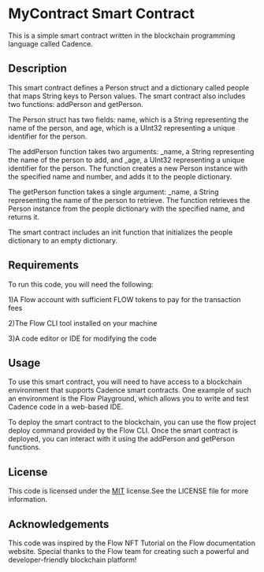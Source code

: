 
# MyContract Smart Contract


This is a simple smart contract written in the blockchain programming language called Cadence.


## Description

This smart contract defines a Person struct and a dictionary called people that maps String keys to Person values. The smart contract also includes two functions: addPerson and getPerson.

The Person struct has two fields: name, which is a String representing the name of the person, and age, which is a UInt32 representing a unique identifier for the person.

The addPerson function takes two arguments: _name, a String representing the name of the person to add, and _age, a UInt32 representing a unique identifier for the person. The function creates a new Person instance with the specified name and number, and adds it to the people dictionary.

The getPerson function takes a single argument: _name, a String representing the name of the person to retrieve. The function retrieves the Person instance from the people dictionary with the specified name, and returns it.

The smart contract includes an init function that initializes the people dictionary to an empty dictionary.
 

## Requirements

To run this code, you will need the following:

1)A Flow account with sufficient FLOW tokens to pay for the transaction fees

2)The Flow CLI tool installed on your machine

3)A code editor or IDE for modifying the code
## Usage

To use this smart contract, you will need to have access to a blockchain environment that supports Cadence smart contracts. One example of such an environment is the Flow Playground, which allows you to write and test Cadence code in a web-based IDE.

To deploy the smart contract to the blockchain, you can use the flow project deploy command provided by the Flow CLI. Once the smart contract is deployed, you can interact with it using the addPerson and getPerson functions.
## License

This code is licensed under the [MIT](https://choosealicense.com/licenses/mit/) license.See the LICENSE file for more information.


## Acknowledgements

This code was inspired by the Flow NFT Tutorial on the Flow documentation website. Special thanks to the Flow team for creating such a powerful and developer-friendly blockchain platform!
